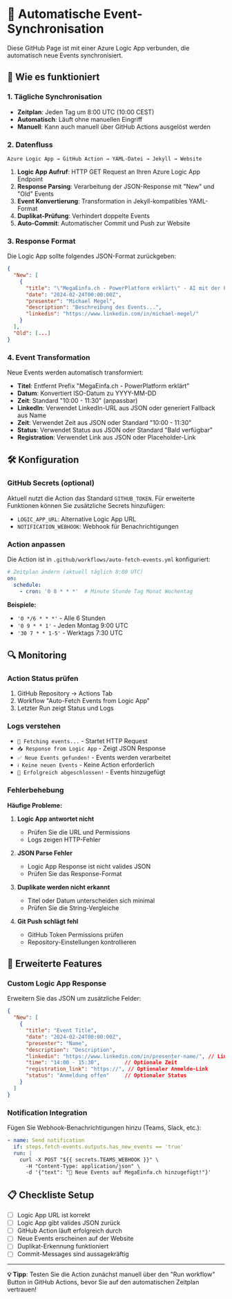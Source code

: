 # 🔄 Automatische Event-Synchronisation

Diese GitHub Page ist mit einer Azure Logic App verbunden, die automatisch neue Events synchronisiert.

## 🚀 Wie es funktioniert

### 1. Tägliche Synchronisation
- **Zeitplan**: Jeden Tag um 8:00 UTC (10:00 CEST)
- **Automatisch**: Läuft ohne manuellen Eingriff
- **Manuell**: Kann auch manuell über GitHub Actions ausgelöst werden

### 2. Datenfluss

```
Azure Logic App → GitHub Action → YAML-Datei → Jekyll → Website
```

1. **Logic App Aufruf**: HTTP GET Request an Ihren Azure Logic App Endpoint
2. **Response Parsing**: Verarbeitung der JSON-Response mit "New" und "Old" Events
3. **Event Konvertierung**: Transformation in Jekyll-kompatibles YAML-Format
4. **Duplikat-Prüfung**: Verhindert doppelte Events
5. **Auto-Commit**: Automatischer Commit und Push zur Website

### 3. Response Format

Die Logic App sollte folgendes JSON-Format zurückgeben:

```json
{
  "New": [
    {
      "title": "\"MegaEinfa.ch - PowerPlatform erklärt\" - AI mit der PowerPlatform nutzen",
      "date": "2024-02-24T00:00:00Z",
      "presenter": "Michael Megel",
      "description": "Beschreibung des Events...",
      "linkedin": "https://www.linkedin.com/in/michael-megel/"
    }
  ],
  "Old": [...]
}
```

### 4. Event Transformation

Neue Events werden automatisch transformiert:

- **Titel**: Entfernt Prefix "MegaEinfa.ch - PowerPlatform erklärt"
- **Datum**: Konvertiert ISO-Datum zu YYYY-MM-DD
- **Zeit**: Standard "10:00 - 11:30" (anpassbar)
- **LinkedIn**: Verwendet LinkedIn-URL aus JSON oder generiert Fallback aus Name
- **Zeit**: Verwendet Zeit aus JSON oder Standard "10:00 - 11:30"
- **Status**: Verwendet Status aus JSON oder Standard "Bald verfügbar"
- **Registration**: Verwendet Link aus JSON oder Placeholder-Link

## 🛠️ Konfiguration

### GitHub Secrets (optional)
Aktuell nutzt die Action das Standard `GITHUB_TOKEN`. Für erweiterte Funktionen können Sie zusätzliche Secrets hinzufügen:

- `LOGIC_APP_URL`: Alternative Logic App URL
- `NOTIFICATION_WEBHOOK`: Webhook für Benachrichtigungen

### Action anpassen

Die Action ist in `.github/workflows/auto-fetch-events.yml` konfiguriert:

```yaml
# Zeitplan ändern (aktuell täglich 8:00 UTC)
on:
  schedule:
    - cron: '0 8 * * *'  # Minute Stunde Tag Monat Wochentag
```

**Beispiele:**
- `'0 */6 * * *'` - Alle 6 Stunden
- `'0 9 * * 1'` - Jeden Montag 9:00 UTC
- `'30 7 * * 1-5'` - Werktags 7:30 UTC

## 🔍 Monitoring

### Action Status prüfen
1. GitHub Repository → Actions Tab
2. Workflow "Auto-Fetch Events from Logic App"
3. Letzter Run zeigt Status und Logs

### Logs verstehen
- `🔄 Fetching events...` - Startet HTTP Request
- `📥 Response from Logic App` - Zeigt JSON Response
- `✅ Neue Events gefunden!` - Events werden verarbeitet
- `ℹ️ Keine neuen Events` - Keine Action erforderlich
- `🎉 Erfolgreich abgeschlossen!` - Events hinzugefügt

### Fehlerbehebung

**Häufige Probleme:**

1. **Logic App antwortet nicht**
   - Prüfen Sie die URL und Permissions
   - Logs zeigen HTTP-Fehler

2. **JSON Parse Fehler**
   - Logic App Response ist nicht valides JSON
   - Prüfen Sie das Response-Format

3. **Duplikate werden nicht erkannt**
   - Titel oder Datum unterscheiden sich minimal
   - Prüfen Sie die String-Vergleiche

4. **Git Push schlägt fehl**
   - GitHub Token Permissions prüfen
   - Repository-Einstellungen kontrollieren

## 🎯 Erweiterte Features

### Custom Logic App Response
Erweitern Sie das JSON um zusätzliche Felder:

```json
{
  "New": [
    {
      "title": "Event Title",
      "date": "2024-02-24T00:00:00Z",
      "presenter": "Name",
      "description": "Description",
      "linkedin": "https://www.linkedin.com/in/presenter-name/", // LinkedIn-URL aus Logic App
      "time": "14:00 - 15:30",        // Optionale Zeit
      "registration_link": "https://", // Optionaler Anmelde-Link
      "status": "Anmeldung offen"     // Optionaler Status
    }
  ]
}
```

### Notification Integration
Fügen Sie Webhook-Benachrichtigungen hinzu (Teams, Slack, etc.):

```yaml
- name: Send notification
  if: steps.fetch-events.outputs.has_new_events == 'true'
  run: |
    curl -X POST "${{ secrets.TEAMS_WEBHOOK }}" \
      -H "Content-Type: application/json" \
      -d '{"text": "🎉 Neue Events auf MegaEinfa.ch hinzugefügt!"}'
```

## 📋 Checkliste Setup

- [ ] Logic App URL ist korrekt
- [ ] Logic App gibt valides JSON zurück
- [ ] GitHub Action läuft erfolgreich durch
- [ ] Neue Events erscheinen auf der Website
- [ ] Duplikat-Erkennung funktioniert
- [ ] Commit-Messages sind aussagekräftig

---

**💡 Tipp**: Testen Sie die Action zunächst manuell über den "Run workflow" Button in GitHub Actions, bevor Sie auf den automatischen Zeitplan vertrauen!
